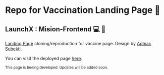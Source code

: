 # Repo for Vaccination Landing Page 💉
## LaunchX : Mision-Frontend 💻 🚀

[Landing Page](https://dribbble.com/shots/16001939-Vaccination-Vaccine-landing-page-website) cloning/reproduction for vaccine page.
Design by [Adhiari Subekti](https://dribbble.com/Adhiari_is).

You can visit the deployed page [here](https://dev-luissm.github.io/vaccination/).

<sub>This page is beeing developed. Updates will be added soon.<sub>
